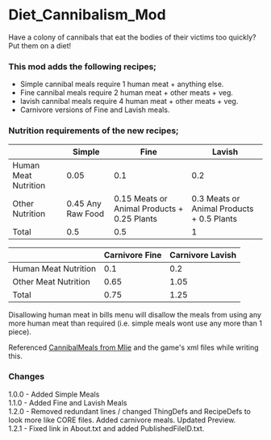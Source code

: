 # Diet_Cannibalism_Mod  
Have a colony of cannibals that eat the bodies of their victims too quickly? Put them on a diet!

### This mod adds the following recipes;  
- Simple cannibal meals require 1 human meat + anything else.  
- Fine cannibal meals require 2 human meat + other meats + veg.  
- lavish cannibal meals require 4 human meat + other meats + veg.  
- Carnivore versions of Fine and Lavish meals.  

### Nutrition requirements of the new recipes; 

|	| Simple| Fine| Lavish|
|---|---|---|---|
|Human Meat Nutrition|0.05|0.1| 0.2|
|Other Nutrition|0.45 Any Raw Food |0.15 Meats or Animal Products + 0.25 Plants|0.3 Meats or Animal Products + 0.5 Plants|
|Total|0.5|0.5|1|  
  
|	| Carnivore Fine| Carnivore Lavish|
|---|---|---|
|Human Meat Nutrition|0.1|0.2|
|Other Meat Nutrition|0.65|1.05|
|Total|0.75|1.25|  
  
Disallowing human meat in bills menu will disallow the meals from using any more human meat than required (i.e. simple meals wont use any more than 1 piece).

Referenced [CannibalMeals from Mlie](https://github.com/emipa606/CannibalMeals) and the game's xml files while writing this.

### Changes
1.0.0 - Added Simple Meals  
1.1.0 - Added Fine and Lavish Meals  
1.2.0 - Removed redundant lines / changed ThingDefs and RecipeDefs to look more like CORE files. Added carnivore meals. Updated Preview.  
1.2.1 - Fixed link in About.txt and added PublishedFileID.txt.  